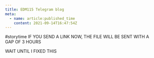 ```yaml
---
title: EDM115 Telegram blog
meta:
  - name: article:published_time
    content: 2021-09-14T16:47:54Z
---
```


#storytime IF YOU SEND A LINK NOW, THE FILE WILL BE SENT WITH A GAP OF 3 HOURS  
  
WAIT UNTIL I FIXED THIS
